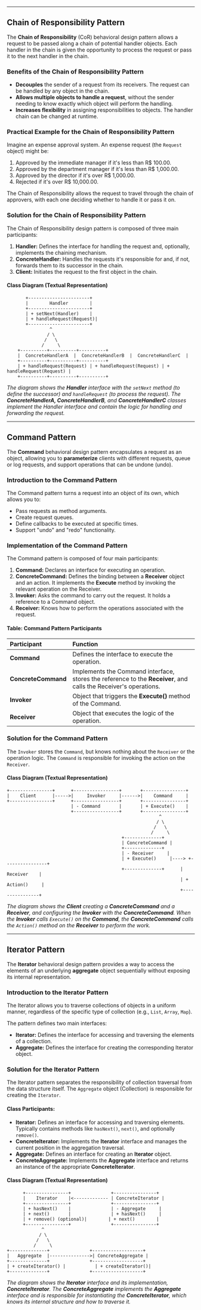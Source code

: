 
-----

## Chain of Responsibility Pattern

The **Chain of Responsibility** (CoR) behavioral design pattern allows a request to be passed along a chain of potential handler objects. Each handler in the chain is given the opportunity to process the request or pass it to the next handler in the chain.

### Benefits of the Chain of Responsibility Pattern

  * **Decouples** the sender of a request from its receivers. The request can be handled by any object in the chain.
  * **Allows multiple objects to handle a request**, without the sender needing to know exactly which object will perform the handling.
  * **Increases flexibility** in assigning responsibilities to objects. The handler chain can be changed at runtime.

### Practical Example for the Chain of Responsibility Pattern

Imagine an expense approval system. An expense request (the `Request` object) might be:

1.  Approved by the immediate manager if it's less than R$ 100.00.
2.  Approved by the department manager if it's less than R$ 1,000.00.
3.  Approved by the director if it's over R$ 1,000.00.
4.  Rejected if it's over R$ 10,000.00.

The Chain of Responsibility allows the request to travel through the chain of approvers, with each one deciding whether to handle it or pass it on.

### Solution for the Chain of Responsibility Pattern

The Chain of Responsibility design pattern is composed of three main participants:

1.  **Handler:** Defines the interface for handling the request and, optionally, implements the chaining mechanism.
2.  **ConcreteHandler:** Handles the requests it's responsible for and, if not, forwards them to its successor in the chain.
3.  **Client:** Initiates the request to the first object in the chain.

#### Class Diagram (Textual Representation)

```
       +-----------------------+
       |        Handler        |
       +-----------------------+
       | + setNext(Handler)    |
       | + handleRequest(Request)|
       +-----------------------+
                ^
               / \
              /   \
             /     \
    +----------+----------+----------+
    |  ConcreteHandlerA  |  ConcreteHandlerB  |  ConcreteHandlerC  |
    +----------+----------+----------+
    | + handleRequest(Request) | + handleRequest(Request) | + handleRequest(Request) |
    +----------+----------+----------+
```

*The diagram shows the **Handler** interface with the `setNext` method (to define the successor) and `handleRequest` (to process the request). The **ConcreteHandlerA, ConcreteHandlerB**, and **ConcreteHandlerC** classes implement the Handler interface and contain the logic for handling and forwarding the request.*

-----

## Command Pattern

The **Command** behavioral design pattern encapsulates a request as an object, allowing you to **parameterize** clients with different requests, queue or log requests, and support operations that can be undone (undo).

### Introduction to the Command Pattern

The Command pattern turns a request into an object of its own, which allows you to:

  * Pass requests as method arguments.
  * Create request queues.
  * Define callbacks to be executed at specific times.
  * Support "undo" and "redo" functionality.

### Implementation of the Command Pattern

The Command pattern is composed of four main participants:

1.  **Command:** Declares an interface for executing an operation.
2.  **ConcreteCommand:** Defines the binding between a **Receiver** object and an action. It implements the **Execute** method by invoking the relevant operation on the Receiver.
3.  **Invoker:** Asks the command to carry out the request. It holds a reference to a Command object.
4.  **Receiver:** Knows how to perform the operations associated with the request.

#### Table: Command Pattern Participants

| Participant | Function |
| :--- | :--- |
| **Command** | Defines the interface to execute the operation. |
| **ConcreteCommand** | Implements the Command interface, stores the reference to the **Receiver**, and calls the Receiver's operations. |
| **Invoker** | Object that triggers the **Execute()** method of the Command. |
| **Receiver** | Object that executes the logic of the operation. |

### Solution for the Command Pattern

The `Invoker` stores the `Command`, but knows nothing about the `Receiver` or the operation logic. The `Command` is responsible for invoking the action on the `Receiver`.

#### Class Diagram (Textual Representation)

```
+----------------+      +-----------------+       +----------------+
|    Client      |----->|     Invoker     |------>|    Command     |
+----------------+      +-----------------+       +----------------+
                        | - Command       |       | + Execute()    |
                        +-----------------+       +----------------+
                                                         ^
                                                        / \
                                                       /   \
                                                      /     \
                                           +--------------+
                                           | ConcreteCommand |
                                           +--------------+
                                           | - Receiver     |
                                           | + Execute()     |----> +----------------+
                                           +--------------+      |    Receiver    |
                                                                 | + Action()     |
                                                                 +----------------+
```

*The diagram shows the **Client** creating a **ConcreteCommand** and a **Receiver**, and configuring the **Invoker** with the **ConcreteCommand**. When the **Invoker** calls `Execute()` on the **Command**, the **ConcreteCommand** calls the `Action()` method on the **Receiver** to perform the work.*

-----

## Iterator Pattern

The **Iterator** behavioral design pattern provides a way to access the elements of an underlying **aggregate** object sequentially without exposing its internal representation.

### Introduction to the Iterator Pattern

The Iterator allows you to traverse collections of objects in a uniform manner, regardless of the specific type of collection (e.g., `List`, `Array`, `Map`).

The pattern defines two main interfaces:

  * **Iterator:** Defines the interface for accessing and traversing the elements of a collection.
  * **Aggregate:** Defines the interface for creating the corresponding Iterator object.

### Solution for the Iterator Pattern

The Iterator pattern separates the responsibility of collection traversal from the data structure itself. The `Aggregate` object (Collection) is responsible for creating the `Iterator`.

#### Class Participants:

  * **Iterator:** Defines an interface for accessing and traversing elements. Typically contains methods like `hasNext()`, `next()`, and optionally `remove()`.
  * **ConcreteIterator:** Implements the **Iterator** interface and manages the current position in the aggregation traversal.
  * **Aggregate:** Defines an interface for creating an **Iterator** object.
  * **ConcreteAggregate:** Implements the **Aggregate** interface and returns an instance of the appropriate **ConcreteIterator**.

#### Class Diagram (Textual Representation)

```
      +----------------+               +----------------+
      |    Iterator    |<------------- | ConcreteIterator |
      +----------------+               +----------------+
      | + hasNext()    |               | - Aggregate     |
      | + next()       |               | + hasNext()     |
      | + remove() (optional)|        | + next()        |
      +----------------+               +----------------+
             ^
            / \
           /   \
          /     \
+--------------+               +-------------------+
|   Aggregate  |--------------->| ConcreteAggregate |
+--------------+               +-------------------+
| + createIterator() |           | + createIterator()|
+--------------+               +-------------------+
```

*The diagram shows the **Iterator** interface and its implementation, **ConcreteIterator**. The **ConcreteAggregate** implements the **Aggregate** interface and is responsible for instantiating the **ConcreteIterator**, which knows its internal structure and how to traverse it.*